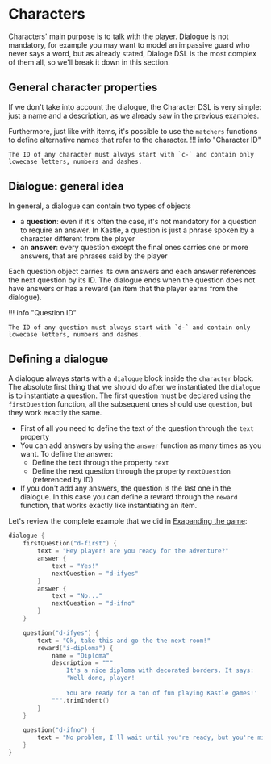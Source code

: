 # Characters

Characters' main purpose is to talk with the player. Dialogue is not mandatory, for example you may want to model
an impassive guard who never says a word, but as already stated, Dialoge DSL is the most complex of them all, so we'll break it down in this section.

## General character properties

If we don't take into account the dialogue, the Character DSL is very simple: just a name and a description, as we already saw in the previous examples.

Furthermore, just like with items, it's possible to use the `matchers` functions to define alternative names that refer to the character.
!!! info "Character ID"

    The ID of any character must always start with `c-` and contain only lowecase letters, numbers and dashes.

## Dialogue: general idea

In general, a dialogue can contain two types of objects

- a **question**: even if it's often the case, it's not mandatory for a question to require an answer. In Kastle, a question is
  just a phrase spoken by a character different from the player
- an **answer**: every question except the final ones carries one or more answers, that are phrases said by the player

Each question object carries its own answers and each answer references the next question by its ID. The dialogue ends when the question does not have answers or has a reward (an item that the player earns from the dialogue).

!!! info "Question ID"

    The ID of any question must always start with `d-` and contain only lowecase letters, numbers and dashes.

## Defining a dialogue

A dialogue always starts with a `dialogue` block inside the `character` block.
The absolute first thing that we should do after we instantiated the `dialogue` is to instantiate a question.
The first question must be declared using the `firstQuestion` function, all the subsequent ones should use `question`,
but they work exactly the same.

- First of all you need to define the text of the question through the `text` property
- You can add answers by using the `answer` function as many times as you want. To define the answer:
    - Define the text through the property `text`
    - Define the next question through the property `nextQuestion` (referenced by ID)
- If you don't add any answers, the question is the last one in the dialogue. In this case you can define a reward through
the `reward` function, that works exactly like instantiating an item. 

Let's review the complete example that we did in [Exapanding the game](expanding.md):
```kotlin
dialogue {
    firstQuestion("d-first") {
        text = "Hey player! are you ready for the adventure?"
        answer {
            text = "Yes!"
            nextQuestion = "d-ifyes"
        }
        answer {
            text = "No..."
            nextQuestion = "d-ifno"
        }
    }

    question("d-ifyes") {
        text = "Ok, take this and go the the next room!"
        reward("i-diploma") {
            name = "Diploma"
            description = """
                It's a nice diploma with decorated borders. It says:
                'Well done, player! 
                
                You are ready for a ton of fun playing Kastle games!'
            """.trimIndent()
        }
    }

    question("d-ifno") {
        text = "No problem, I'll wait until you're ready, but you're missing a lot of fun!"
    }
}
```